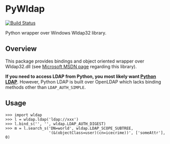 PyWldap
=======

[![Build Status](https://travis-ci.org/icecrime/PyWldap.png)](https://travis-ci.org/icecrime/PyWldap)

Python wrapper over Windows Wldap32 library.

Overview
-------------

This package provides bindings and object oriented wrapper over Wldap32.dll (see [Microsoft MSDN page](http://msdn.microsoft.com/en-us/library/windows/desktop/aa366961.aspx) regarding this library).

**If you need to access LDAP from Python, you most likely want [Python LDAP](http://www.python-ldap.org/)**. However, Python LDAP is built over OpenLDAP which lacks binding methods other than `LDAP_AUTH_SIMPLE`.

Usage
-------------

    >>> import wldap
    >>> l = wldap.ldap('ldap://xxx')
    >>> l.bind_s('', '', wldap.LDAP_AUTH_DIGEST)
    >>> m = l.search_s('DN=world', wldap.LDAP_SCOPE_SUBTREE,
                       '(&(objectClass=user)(cn=icecrime))', ['someAttr'], 0)
